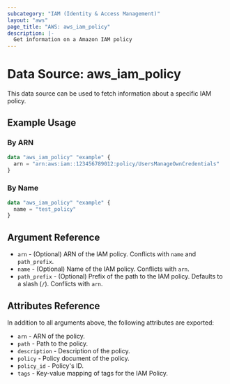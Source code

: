 ```yaml
---
subcategory: "IAM (Identity & Access Management)"
layout: "aws"
page_title: "AWS: aws_iam_policy"
description: |-
  Get information on a Amazon IAM policy
---
```


# Data Source: aws_iam_policy

This data source can be used to fetch information about a specific
IAM policy.

## Example Usage

### By ARN

```terraform
data "aws_iam_policy" "example" {
  arn = "arn:aws:iam::123456789012:policy/UsersManageOwnCredentials"
}
```

### By Name

```terraform
data "aws_iam_policy" "example" {
  name = "test_policy"
}
```

## Argument Reference

* `arn` - (Optional) ARN of the IAM policy.
  Conflicts with `name` and `path_prefix`.
* `name` - (Optional) Name of the IAM policy.
  Conflicts with `arn`.
* `path_prefix` - (Optional) Prefix of the path to the IAM policy.
  Defaults to a slash (`/`).
  Conflicts with `arn`.

## Attributes Reference

In addition to all arguments above, the following attributes are exported:

* `arn` - ARN of the policy.
* `path` - Path to the policy.
* `description` - Description of the policy.
* `policy` - Policy document of the policy.
* `policy_id` - Policy's ID.
* `tags` - Key-value mapping of tags for the IAM Policy.
